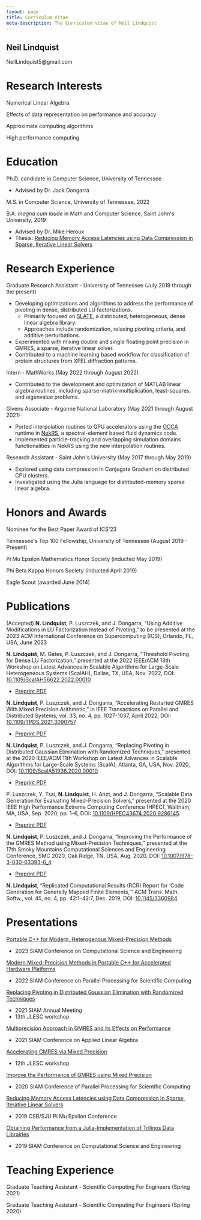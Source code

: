 ```yaml
---
layout: page
title: Curriculum Vitae
meta-description: The Curriculum Vitae of Neil Lindquist
---
```


<h2 class="visible-print-block">
  Neil Lindquist
</h2>

<p class="visible-print-block">
  NeilLindquist5@gmail.com
</p>

# Research Interests
Numerical Linear Algebra

Effects of data representation on performance and accuracy

Approximate computing algorithms

High performance computing


# Education

Ph.D. candidate in Computer Science, University of Tennessee
* Advised by Dr. Jack Dongarra

M.S. in Computer Science, University of Tennessee, 2022

B.A. *magna cum laude* in Math and Computer Science, Saint John's University, 2019

* Advised by Dr. Mike Heroux
* Thesis: [Reducing Memory Access Latencies using Data Compression in Sparse, Iterative Linear Solvers](https://github.com/neil-lindquist/Undergrad-Thesis/blob/master/thesis.pdf)


# Research Experience

Graduate Research Assistant - University of Tennessee (July 2019 through the present)
 * Developing optimizations and algorithms to address the performance of pivoting in dense, distributed LU factorizations.
   * Primarily focused on [SLATE](http://icl.utk.edu/slate/), a distributed, heterogeneous, dense linear algebra library.
   * Approaches include randomization, relaxing pivoting criteria, and additive perturbations.
 * Experimented with mixing double and single floating point precision in GMRES, a sparse, iterative linear solver.
 * Contributed to a machine learning based workflow for classification of protein structures from XFEL diffraction patterns.

Intern - MathWorks (May 2022 through August 2022)
 * Contributed to the development and optimization of MATLAB linear algebra routines, including sparse-matrix-multiplication, least-squares, and eigenvalue problems.

Givens Associate - Argonne National Laboratory (May 2021 through August 2021)
 * Ported interpolation routines to GPU accelerators using the [OCCA](https://libocca.org) runtime in [NekRS](https://github.com/Nek5000/nekRS), a spectral-element based fluid dynamics code.
 * Implemented particle-tracking and overlapping simulation domains functionalities in NekRS using the new interpolation routines.

Research Assistant - Saint John's University (May 2017 through May 2019)
 * Explored using data compression in Conjugate Gradient on distributed CPU clusters.
 * Investigated using the Julia language for distributed-memory sparse linear algebra.


# Honors and Awards

Nominee for the Best Paper Award of ICS'23

Tennessee's Top 100 Fellowship, University of Tennessee (August 2019 - Present)

Pi Mu Epsilon Mathematics Honor Society (inducted May 2019)

Phi Beta Kappa Honors Society (inducted April 2019)

Eagle Scout (awarded June 2014)

# Publications

(Accepted) **N. Lindquist**, P. Luszczek, and J. Dongarra, “Using Additive Modifications in LU Factorization Instead of Pivoting,” to be presented at the 2023 ACM International Conference on Supercomputing (ICS), Orlando, FL, USA, June 2023

**N. Lindquist**, M. Gates, P. Luszczek, and J. Dongarra, “Threshold Pivoting for Dense LU Factorization,” presented at the 2022 IEEE/ACM 13th Workshop on Latest Advances in Scalable Algorithms for Large-Scale Heterogeneous Systems (ScalAH), Dallas, TX, USA, Nov. 2022, DOI: [10.1109/ScalAH56622.2022.00010](https://doi.org/10.1109/ScalAH56622.2022.00010)
* [Preprint PDF](https://icl.utk.edu/files/publications/9998/icl-utk-1572-9998.pdf)

**N. Lindquist**, P. Luszczek, and J. Dongarra, “Accelerating Restarted GMRES With Mixed Precision Arithmetic,” in IEEE Transactions on Parallel and Distributed Systems, vol. 33, no. 4, pp. 1027-1037, April 2022, DOI: [10.1109/TPDS.2021.3090757](https://doi.org/10.1109/TPDS.2021.3090757)
* [Preprint PDF](https://www.icl.utk.edu/files/publications/2021/icl-utk-1547-2021.pdf)

**N. Lindquist**, P. Luszczek, and J. Dongarra, “Replacing Pivoting in Distributed Gaussian Elimination with Randomized Techniques,” presented at the 2020 IEEE/ACM 11th Workshop on Latest Advances in Scalable Algorithms for Large-Scale Systems (ScalA), Atlanta, GA, USA, Nov. 2020, DOI: [10.1109/ScalA51936.2020.00010](https://doi.org/10.1109/ScalA51936.2020.00010)
* [Preprint PDF](https://www.icl.utk.edu/files/publications/2020/icl-utk-1440-2020.pdf)

P. Luszczek, Y. Tsai, **N. Lindquist**, H. Anzt, and J. Dongarra, “Scalable Data Generation for Evaluating Mixed-Precision Solvers,” presented at the 2020 IEEE High Performance Extreme Computing Conference (HPEC), Waltham, MA, USA, Sep. 2020, pp. 1–6, DOI: [10.1109/HPEC43674.2020.9286145](https://doi.org/10.1109/HPEC43674.2020.9286145).
* [Preprint PDF](https://www.icl.utk.edu/files/publications/2020/icl-utk-1484-2020.pdf)

**N. Lindquist**, P. Luszczek, and J. Dongarra, “Improving the Performance of the GMRES Method using Mixed-Precision Techniques,” presented at the 17th Smoky Mountains Computational Sciences and Engineering Conference, SMC 2020, Oak Ridge, TN, USA, Aug. 2020, DOI: [10.1007/978-3-030-63393-6_4](https://doi.org/10.1007/978-3-030-63393-6_4)
* [Preprint PDF](https://www.icl.utk.edu/files/publications/2020/icl-utk-1419-2020.pdf)

**N. Lindquist**, “Replicated Computational Results (RCR) Report for ‘Code Generation for Generally Mapped Finite Elements,’” ACM Trans. Math. Softw., vol. 45, no. 4, pp. 42:1–42:7, Dec. 2019, DOI: [10.1145/3360984]( https://dl.acm.org/doi/10.1145/3360984?cid=99659486680)


# Presentations

[Portable C++ for Modern, Heterogenous Mixed-Precision Methods](/files/2023-03-01-SIAM_CSE23-slides.pdf)
* 2023 SIAM Conference on Computational Science and Engineering

[Modern Mixed-Precision Methods in Portable C++ for Accelerated Hardware Platforms](/files/2022-02-26-SIAM_PP22-slides.pdf)
* 2022 SIAM Conference on Parallel Processing for Scientific Computing

[Replacing Pivoting in Distributed Gaussian Elimination with Randomized Techniques](/files/2021-07-23-SIAM_AN21-slides.pdf)
* 2021 SIAM Annual Meeting
* 13th JLESC workshop

[Multiprecision Approach in GMRES and its Effects on Performance](/files/2021-05-18-SIAM_LA21-slides.pdf)
* 2021 SIAM Conference on Applied Linear Algebra

[Accelerating GMRES via Mixed Precision](/files/2021-02-25-JLESC-slides.pdf)
* 12th JLESC workshop

[Improve the Performance of GMRES using Mixed Precision](/files/2020-02-13-SIAM_PP20-slides.pdf)
* 2020 SIAM Conference of Parallel Processing for Scientific Computing

[Reducing Memory Access Latencies using Data Compression in Sparse, Iterative Linear Solvers](/files/2019-04-12-PMEslides.pdf)
 * 2019 CSB/SJU Pi Mu Epsilon Conference

[Obtaining Performance from a Julia-Implementation of Trilinos Data Librairies](https://www.pathlms.com/siam/courses/10878/sections/14368/video_presentations/127457)
 * 2019 SIAM Conference on Computational Science and Engineering

# Teaching Experience

Graduate Teaching Assistant - Scientific Computing For Engineers (Spring 2021)

Graduate Teaching Assistant - Scientific Computing For Engineers (Spring 2020)
